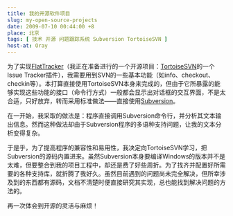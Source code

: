 ```yaml
---
title: 我的开源软件项目
slug: my-open-source-projects
date: 2009-07-10 00:44:00 +8
place: 北京
tags: [ 技术 开源 问题跟踪系统 Subversion TortoiseSVN ]
host-at: Oray
---
```

为了实现[FlatTracker](http://yanll.vicp.net/blog/projects/flattracker/)（我正在准备进行的一个开源项目：[TortoiseSVN](http://tortoisesvn.tigris.org/)的一个Issue Tracker插件），我需要用到SVN的一些基本功能（如info、checkout、checkin等）。本打算直接使用TortoiseSVN本身来完成的，但由于它所暴露的能够实现这些功能的接口（命令行方式）一般都会显示出对话框的交互界面，不是太合适，只好放弃，转而采用标准做法——直接使用[Subversion](http://subversion.tigris.org/)。

在一开始，我采取的做法是：程序直接调用Subversion命令行，并分析其文本输出信息。然而这种做法却由于Subversion程序的多语种支持问题，让我的文本分析变得复杂。

于是乎，为了提高程序的兼容性和易用性，我决定向TortoiseSVN学习，把Subversion的源码内置进来。虽然Subversion本身要编译Windows的版本并不是太难，但要整合到我的项目工程中，却还是费了好些周折。为了找齐并配置好所需要的各种支持库，就折腾了我好久。虽然目前遇到的问题尚未完全解决，但所幸涉及到的东西都有源码，文档不清楚时便直接研究其实现，总也能找到解决问题的方法的。

再一次体会到开源的灵活与麻烦！
